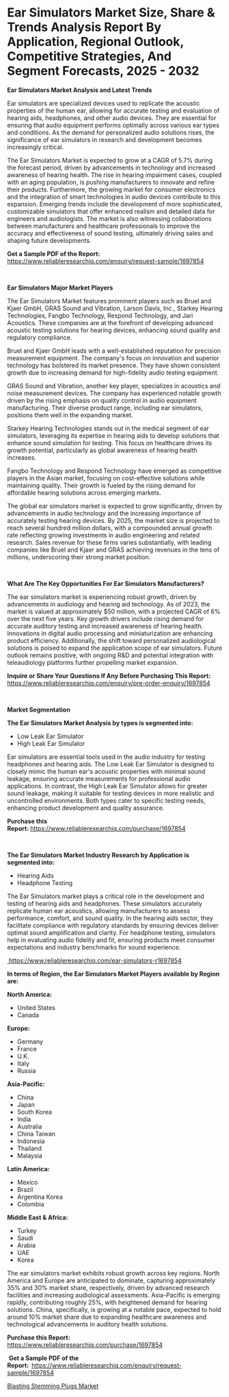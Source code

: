 <p><h1>Ear Simulators Market Size, Share & Trends Analysis Report By Application, Regional Outlook, Competitive Strategies, And Segment Forecasts, 2025 - 2032</h1></p><p><strong>Ear Simulators Market Analysis and Latest Trends</strong></p>
<p><p>Ear simulators are specialized devices used to replicate the acoustic properties of the human ear, allowing for accurate testing and evaluation of hearing aids, headphones, and other audio devices. They are essential for ensuring that audio equipment performs optimally across various ear types and conditions. As the demand for personalized audio solutions rises, the significance of ear simulators in research and development becomes increasingly critical.</p><p>The Ear Simulators Market is expected to grow at a CAGR of 5.7% during the forecast period, driven by advancements in technology and increased awareness of hearing health. The rise in hearing impairment cases, coupled with an aging population, is pushing manufacturers to innovate and refine their products. Furthermore, the growing market for consumer electronics and the integration of smart technologies in audio devices contribute to this expansion. Emerging trends include the development of more sophisticated, customizable simulators that offer enhanced realism and detailed data for engineers and audiologists. The market is also witnessing collaborations between manufacturers and healthcare professionals to improve the accuracy and effectiveness of sound testing, ultimately driving sales and shaping future developments.</p></p>
<p><strong>Get a Sample PDF of the Report:&nbsp;</strong> <a href="https://www.reliableresearchiq.com/enquiry/request-sample/1697854?utm_campaign=3519&utm_medium=2&utm_source=Github&utm_content=ia&utm_term=08042025&utm_id=ear-simulators">https://www.reliableresearchiq.com/enquiry/request-sample/1697854</a></p>
<p>&nbsp;</p>
<p><strong>Ear Simulators Major Market Players</strong></p>
<p><p>The Ear Simulators Market features prominent players such as Bruel and Kjaer GmbH, GRAS Sound and Vibration, Larson Davis, Inc., Starkey Hearing Technologies, Fangbo Technology, Respond Technology, and Jari Acoustics. These companies are at the forefront of developing advanced acoustic testing solutions for hearing devices, enhancing sound quality and regulatory compliance.</p><p>Bruel and Kjaer GmbH leads with a well-established reputation for precision measurement equipment. The company's focus on innovation and superior technology has bolstered its market presence. They have shown consistent growth due to increasing demand for high-fidelity audio testing equipment.</p><p>GRAS Sound and Vibration, another key player, specializes in acoustics and noise measurement devices. The company has experienced notable growth driven by the rising emphasis on quality control in audio equipment manufacturing. Their diverse product range, including ear simulators, positions them well in the expanding market.</p><p>Starkey Hearing Technologies stands out in the medical segment of ear simulators, leveraging its expertise in hearing aids to develop solutions that enhance sound simulation for testing. This focus on healthcare drives its growth potential, particularly as global awareness of hearing health increases.</p><p>Fangbo Technology and Respond Technology have emerged as competitive players in the Asian market, focusing on cost-effective solutions while maintaining quality. Their growth is fueled by the rising demand for affordable hearing solutions across emerging markets.</p><p>The global ear simulators market is expected to grow significantly, driven by advancements in audio technology and the increasing importance of accurately testing hearing devices. By 2025, the market size is projected to reach several hundred million dollars, with a compounded annual growth rate reflecting growing investments in audio engineering and related research. Sales revenue for these firms varies substantially, with leading companies like Bruel and Kjaer and GRAS achieving revenues in the tens of millions, underscoring their strong market position.</p></p>
<p>&nbsp;</p>
<p><strong>What Are The Key Opportunities For Ear Simulators Manufacturers?</strong></p>
<p><p>The ear simulators market is experiencing robust growth, driven by advancements in audiology and hearing aid technology. As of 2023, the market is valued at approximately $50 million, with a projected CAGR of 6% over the next five years. Key growth drivers include rising demand for accurate auditory testing and increased awareness of hearing health. Innovations in digital audio processing and miniaturization are enhancing product efficiency. Additionally, the shift toward personalized audiological solutions is poised to expand the application scope of ear simulators. Future outlook remains positive, with ongoing R&D and potential integration with teleaudiology platforms further propelling market expansion.</p></p>
<p><strong>Inquire or Share Your Questions If Any Before Purchasing This Report:</strong> <a href="https://www.reliableresearchiq.com/enquiry/pre-order-enquiry/1697854?utm_campaign=3519&utm_medium=2&utm_source=Github&utm_content=ia&utm_term=08042025&utm_id=ear-simulators">https://www.reliableresearchiq.com/enquiry/pre-order-enquiry/1697854</a></p>
<p>&nbsp;</p>
<p><strong>Market Segmentation</strong></p>
<p><strong>The Ear Simulators Market Analysis by types is segmented into:</strong></p>
<p><ul><li>Low Leak Ear Simulator</li><li>High Leak Ear Simulator</li></ul></p>
<p><p>Ear simulators are essential tools used in the audio industry for testing headphones and hearing aids. The Low Leak Ear Simulator is designed to closely mimic the human ear's acoustic properties with minimal sound leakage, ensuring accurate measurements for professional audio applications. In contrast, the High Leak Ear Simulator allows for greater sound leakage, making it suitable for testing devices in more realistic and uncontrolled environments. Both types cater to specific testing needs, enhancing product development and quality assurance.</p></p>
<p><strong>Purchase this Report:&nbsp;</strong><a href="https://www.reliableresearchiq.com/purchase/1697854?utm_campaign=3519&utm_medium=2&utm_source=Github&utm_content=ia&utm_term=08042025&utm_id=ear-simulators">https://www.reliableresearchiq.com/purchase/1697854</a></p>
<p>&nbsp;</p>
<p><strong>The Ear Simulators Market Industry Research by Application is segmented into:</strong></p>
<p><ul><li>Hearing Aids</li><li>Headphone Testing</li></ul></p>
<p><p>The Ear Simulators market plays a critical role in the development and testing of hearing aids and headphones. These simulators accurately replicate human ear acoustics, allowing manufacturers to assess performance, comfort, and sound quality. In the hearing aids sector, they facilitate compliance with regulatory standards by ensuring devices deliver optimal sound amplification and clarity. For headphone testing, simulators help in evaluating audio fidelity and fit, ensuring products meet consumer expectations and industry benchmarks for sound experience.</p></p>
<p><a href="https://www.reliableresearchiq.com/ear-simulators-r1697854?utm_campaign=3519&utm_medium=2&utm_source=Github&utm_content=ia&utm_term=08042025&utm_id=ear-simulators">&nbsp;https://www.reliableresearchiq.com/ear-simulators-r1697854</a></p>
<p><strong>In terms of Region, the Ear Simulators Market Players available by Region are:</strong></p>
<p>
    <p> <strong> North America: </strong>
        <ul>
            <li>United States</li>
            <li>Canada</li>
        </ul>
        </p> 
    <p> <strong> Europe: </strong>
        <ul>
            <li>Germany</li>
            <li>France</li>
            <li>U.K.</li>
            <li>Italy</li>
            <li>Russia</li>
        </ul>
        </p> 
    <p> <strong> Asia-Pacific: </strong>
        <ul>
            <li>China</li>
            <li>Japan</li>
            <li>South Korea</li>
            <li>India</li>
            <li>Australia</li>
            <li>China Taiwan</li>
            <li>Indonesia</li>
            <li>Thailand</li>
            <li>Malaysia</li>
        </ul>
        </p> 
    <p> <strong> Latin America: </strong>
        <ul>
            <li>Mexico</li>
            <li>Brazil</li>
            <li>Argentina Korea</li>
            <li>Colombia</li>
        </ul>
        </p> 
    <p> <strong> Middle East & Africa: </strong>
        <ul>
            <li>Turkey</li>
            <li>Saudi</li>
            <li>Arabia</li>
            <li>UAE</li>
            <li>Korea</li>
        </ul>
    </p>
    </p>
<p><p>The ear simulators market exhibits robust growth across key regions. North America and Europe are anticipated to dominate, capturing approximately 35% and 30% market share, respectively, driven by advanced research facilities and increasing audiological assessments. Asia-Pacific is emerging rapidly, contributing roughly 25%, with heightened demand for hearing solutions. China, specifically, is growing at a notable pace, expected to hold around 10% market share due to expanding healthcare awareness and technological advancements in auditory health solutions.</p></p>
<p><strong>Purchase this Report: </strong><a href="https://www.reliableresearchiq.com/purchase/1697854?utm_campaign=3519&utm_medium=2&utm_source=Github&utm_content=ia&utm_term=08042025&utm_id=ear-simulators">https://www.reliableresearchiq.com/purchase/1697854</a></p>
<p>&nbsp;<strong>Get a Sample PDF of the Report:&nbsp;&nbsp;</strong><a href="https://www.reliableresearchiq.com/enquiry/request-sample/1697854?utm_campaign=3519&utm_medium=2&utm_source=Github&utm_content=ia&utm_term=08042025&utm_id=ear-simulators">https://www.reliableresearchiq.com/enquiry/request-sample/1697854</a></p>
<p><strong></strong></p>
<p><p><a href="https://github.com/lanuskarnajc/Market-Research-Report-List-1/blob/main/blasting-stemming-plugs-market.md?utm_campaign=3519&utm_medium=2&utm_source=Github&utm_content=ia&utm_term=08042025&utm_id=ear-simulators">Blasting Stemming Plugs Market</a></p></p>